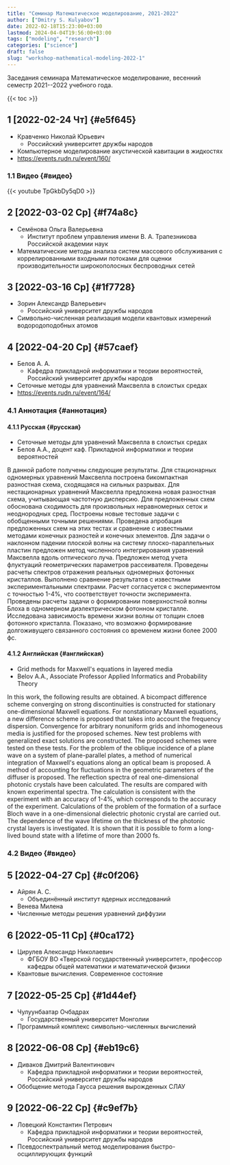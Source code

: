 ```yaml
---
title: "Семинар Математическое моделирование, 2021-2022"
author: ["Dmitry S. Kulyabov"]
date: 2022-02-18T15:23:00+03:00
lastmod: 2024-04-04T19:56:00+03:00
tags: ["modeling", "research"]
categories: ["science"]
draft: false
slug: "workshop-mathematical-modeling-2022-1"
---
```


Заседания семинара Математическое моделирование, весенний семестр 2021--2022 учебного года.

<!--more-->

{{< toc >}}


## <span class="section-num">1</span> <span class="timestamp-wrapper"><span class="timestamp">[2022-02-24 Чт]</span></span> {#e5f645}

-   Кравченко Николай Юрьевич
    -   Российский университет дружбы народов
-   Компьютерное моделирование акустической кавитации в жидкостях
-   <https://events.rudn.ru/event/160/>


### <span class="section-num">1.1</span> Видео {#видео}

{{< youtube TpGkbDy5qD0 >}}


## <span class="section-num">2</span> <span class="timestamp-wrapper"><span class="timestamp">[2022-03-02 Ср]</span></span> {#f74a8c}

-   Семёнова Ольга Валерьевна
    -   Институт проблем управления имени В. А. Трапезникова Российской академии наук
-   Математические методы анализа систем массового обслуживания с коррелированными входными потоками для оценки производительности широкополосных беспроводных сетей


## <span class="section-num">3</span> <span class="timestamp-wrapper"><span class="timestamp">[2022-03-16 Ср]</span></span> {#1f7728}

-   Зорин Александр Валерьевич
    -   Российский университет дружбы народов
-   Символьно-численная реализация модели квантовых измерений водородоподобных атомов


## <span class="section-num">4</span> <span class="timestamp-wrapper"><span class="timestamp">[2022-04-20 Ср]</span></span> {#57caef}

-   Белов А. А.
    -   Кафедра прикладной информатики и теории вероятностей, Российский университет дружбы народов
-   Сеточные методы для уравнений Максвелла в слоистых средах
-   <https://events.rudn.ru/event/164/>


### <span class="section-num">4.1</span> Аннотация {#аннотация}


#### <span class="section-num">4.1.1</span> Русская {#русская}

-   Сеточные методы для уравнений Максвелла в слоистых средах
-   Белов А.А., доцент каф. Прикладной информатики и теории вероятностей

В данной работе получены следующие результаты. Для стационарных
одномерных уравнений Максвелла построена бикомпактная разностная
схема, сходящаяся на сильных разрывах. Для нестационарных уравнений
Максвелла предложена новая разностная схема, учитывающая частотную
дисперсию.  Для предложенных схем обоснована сходимость для
произвольных неравномерных сеток и неоднородных сред.  Построены новые
тестовые задачи с обобщенными точными решениями. Проведена апробация
предложенных схем на этих тестах и сравнение с известными методами
конечных разностей и конечных элементов.  Для задачи о наклонном
падении плоской волны на систему плоско-параллельных пластин предложен
метод численного интегрирования уравнений Максвелла вдоль оптического
луча.  Предложен метод учета флуктуаций геометрических параметров
рассеивателя. Проведены расчеты спектров отражения реальных одномерных
фотонных кристаллов. Выполнено сравнение результатов с известными
экспериментальными спектрами. Расчет согласуется с экспериментом с
точностью 1-4%, что соответствует точности эксперимента.  Проведены
расчеты задачи о формировании поверхностной волны Блоха в одномерном
диэлектрическом фотонном кристалле. Исследована зависимость времени
жизни волны от толщин слоев фотонного кристалла. Показано, что
возможно формирование долгоживущего связанного состояния со временем
жизни более 2000 фс.


#### <span class="section-num">4.1.2</span> Английская {#английская}

-   Grid methods for Maxwell's equations in layered media
-   Belov A.A., Associate Professor Applied Informatics and Probability Theory

In this work, the following results are obtained. A bicompact
difference scheme converging on strong discontinuities is constructed
for stationary one-dimensional Maxwell equations. For nonstationary
Maxwell equations, a new difference scheme is proposed that takes into
account the frequency dispersion.  Convergence for arbitrary
nonuniform grids and inhomogeneous media is justified for the proposed
schemes.  New test problems with generalized exact solutions are
constructed. The proposed schemes were tested on these tests.  For the
problem of the oblique incidence of a plane wave on a system of
plane-parallel plates, a method of numerical integration of Maxwell's
equations along an optical beam is proposed.  A method of accounting
for fluctuations in the geometric parameters of the diffuser is
proposed. The reflection spectra of real one-dimensional photonic
crystals have been calculated. The results are compared with known
experimental spectra. The calculation is consistent with the
experiment with an accuracy of 1-4%, which corresponds to the accuracy
of the experiment.  Calculations of the problem of the formation of a
surface Bloch wave in a one-dimensional dielectric photonic crystal
are carried out. The dependence of the wave lifetime on the thickness
of the photonic crystal layers is investigated. It is shown that it is
possible to form a long-lived bound state with a lifetime of more than
2000 fs.


### <span class="section-num">4.2</span> Видео {#видео}


## <span class="section-num">5</span> <span class="timestamp-wrapper"><span class="timestamp">[2022-04-27 Ср]</span></span> {#c0f206}

-   Айрян А. С.
    -   Объединённый институт ядерных исследований
-   Венева Милена
-   Численные методы решения уравнений диффузии


## <span class="section-num">6</span> <span class="timestamp-wrapper"><span class="timestamp">[2022-05-11 Ср]</span></span> {#0ca172}

-   Цирулев Александр Николаевич
    -   ФГБОУ ВО «Тверской государственный университет», профессор кафедры общей математики и математической физики
-   Квантовые вычисления. Современное состояние


## <span class="section-num">7</span> <span class="timestamp-wrapper"><span class="timestamp">[2022-05-25 Ср]</span></span> {#1d44ef}

-   Чулуунбаатар Очбадрах
    -   Государственный университет Монголии
-   Программный комплекс символьно-численных вычислений


## <span class="section-num">8</span> <span class="timestamp-wrapper"><span class="timestamp">[2022-06-08 Ср]</span></span> {#eb19c6}

-   Диваков Дмитрий Валентинович
    -   Кафедра прикладной информатики и теории вероятностей, Российский университет дружбы народов
-   Обобщение метода Гаусса решения вырожденных СЛАУ


## <span class="section-num">9</span> <span class="timestamp-wrapper"><span class="timestamp">[2022-06-22 Ср]</span></span> {#c9ef7b}

-   Ловецкий Константин Петрович
    -   Кафедра прикладной информатики и теории вероятностей, Российский университет дружбы народов
-   Псевдоспектральный метод моделирования быстро-осциллирующих функций
